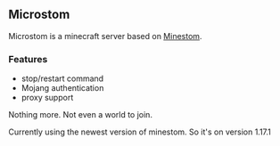 ## Microstom
Microstom is a minecraft server based on [Minestom](https://github.com/Minestom/Minestom).

### Features
- stop/restart command
- Mojang authentication
- proxy support

Nothing more. Not even a world to join.

Currently using the newest version of minestom. So it's on version 1.17.1
